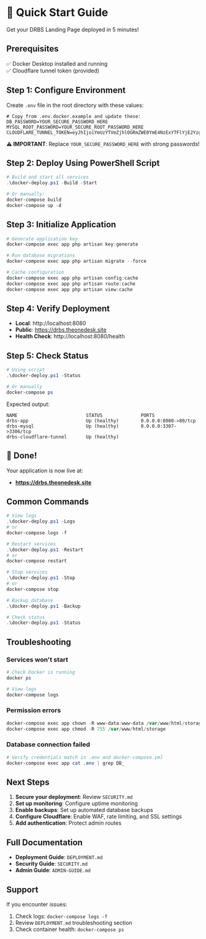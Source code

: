 # 🚀 Quick Start Guide

Get your DRBS Landing Page deployed in 5 minutes!

## Prerequisites

✅ Docker Desktop installed and running  
✅ Cloudflare tunnel token (provided)

## Step 1: Configure Environment

Create `.env` file in the root directory with these values:

```env
# Copy from .env.docker.example and update these:
DB_PASSWORD=YOUR_SECURE_PASSWORD_HERE
MYSQL_ROOT_PASSWORD=YOUR_SECURE_ROOT_PASSWORD_HERE
CLOUDFLARE_TUNNEL_TOKEN=eyJhIjoiYmUzYTVmZjhlOGRmZWE0YmE4NzExYTFlYjE2YzgxYTgiLCJ0IjoiM2U2NzVjMjktMzQ0Yi00ZDQzLWIzM2QtZDJmYzE1MWI5M2VhIiwicyI6IlpqTXlOMll4TWpndE0yTXpOaTAwTWpCbExXRTVNVGN0TlRJMFlXRTFaR013TkRGayJ9
```

**⚠️ IMPORTANT**: Replace `YOUR_SECURE_PASSWORD_HERE` with strong passwords!

## Step 2: Deploy Using PowerShell Script

```powershell
# Build and start all services
.\docker-deploy.ps1 -Build -Start

# Or manually:
docker-compose build
docker-compose up -d
```

## Step 3: Initialize Application

```powershell
# Generate application key
docker-compose exec app php artisan key:generate

# Run database migrations
docker-compose exec app php artisan migrate --force

# Cache configuration
docker-compose exec app php artisan config:cache
docker-compose exec app php artisan route:cache
docker-compose exec app php artisan view:cache
```

## Step 4: Verify Deployment

- **Local**: http://localhost:8080
- **Public**: https://drbs.theonedesk.site
- **Health Check**: http://localhost:8080/health

## Step 5: Check Status

```powershell
# Using script
.\docker-deploy.ps1 -Status

# Or manually
docker-compose ps
```

Expected output:
```
NAME                         STATUS              PORTS
drbs-app                     Up (healthy)        0.0.0.0:8080->80/tcp
drbs-mysql                   Up (healthy)        0.0.0.0:3307->3306/tcp
drbs-cloudflare-tunnel       Up (healthy)
```

## 🎉 Done!

Your application is now live at:
- **https://drbs.theonedesk.site**

## Common Commands

```powershell
# View logs
.\docker-deploy.ps1 -Logs
# or
docker-compose logs -f

# Restart services
.\docker-deploy.ps1 -Restart
# or
docker-compose restart

# Stop services
.\docker-deploy.ps1 -Stop
# or
docker-compose stop

# Backup database
.\docker-deploy.ps1 -Backup

# Check status
.\docker-deploy.ps1 -Status
```

## Troubleshooting

### Services won't start
```powershell
# Check Docker is running
docker ps

# View logs
docker-compose logs
```

### Permission errors
```powershell
docker-compose exec app chown -R www-data:www-data /var/www/html/storage
docker-compose exec app chmod -R 755 /var/www/html/storage
```

### Database connection failed
```powershell
# Verify credentials match in .env and docker-compose.yml
docker-compose exec app cat .env | grep DB_
```

## Next Steps

1. **Secure your deployment**: Review `SECURITY.md`
2. **Set up monitoring**: Configure uptime monitoring
3. **Enable backups**: Set up automated database backups
4. **Configure Cloudflare**: Enable WAF, rate limiting, and SSL settings
5. **Add authentication**: Protect admin routes

## Full Documentation

- **Deployment Guide**: `DEPLOYMENT.md`
- **Security Guide**: `SECURITY.md`
- **Admin Guide**: `ADMIN-GUIDE.md`

## Support

If you encounter issues:
1. Check logs: `docker-compose logs -f`
2. Review `DEPLOYMENT.md` troubleshooting section
3. Check container health: `docker-compose ps`
